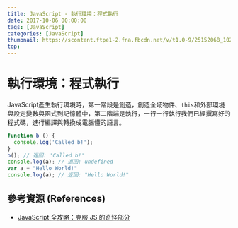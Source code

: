 ```yaml
---
title: JavaScript - 執行環境：程式執行
date: 2017-10-06 00:00:00
tags: [JavaScript]
categories: [JavaScript]
thumbnail: https://scontent.ftpe1-2.fna.fbcdn.net/v/t1.0-9/25152068_10208369508114830_4476640990371468565_n.jpg?oh=6efe943aac4e8fd6168c3a1dec176626&oe=5AD5D929
top:
---
```

# 執行環境：程式執行
JavaScript產生執行環境時，第一階段是創造，創造全域物件、`this`和外部環境與設定變數與函式到記憶體中，第二階端是執行，一行一行執行我們已經撰寫好的程式碼，進行編譯與轉換成電腦懂的語言。
```javascript
function b () {
  console.log('Called b!');
}
b(); // 返回: 'Called b!'
console.log(a); // 返回: undefined
var a = "Hello World!"
console.log(a); // 返回: "Hello World!"
```

## 參考資源 (References)
* [JavaScript 全攻略：克服 JS 的奇怪部分](https://www.udemy.com/javascriptjs/learn/v4/overview)